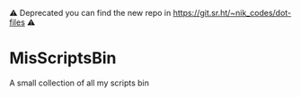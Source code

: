 ⚠ Deprecated you can find the new repo in https://git.sr.ht/~nik_codes/dot-files ⚠

# MisScriptsBin
A small collection of all my scripts bin

